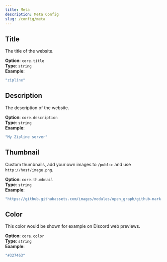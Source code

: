 ```yaml
---
title: Meta
description: Meta Config
slug: /config/meta
---
```


## Title
The title of the website.

**Option**: `core.title`<br/>
**Type**: `string`<br/>
**Example**:
```js
"zipline"
```

## Description
The description of the website.

**Option**: `core.description`<br/>
**Type**: `string`<br/>
**Example**:
```js
"My Zipline server"
```

## Thumbnail
Custom thumbnails, add your own images to `/public` and use `http://host/image.png`.

**Option**: `core.thumbnail`<br/>
**Type**: `string`<br/>
**Example**:
```js
"https://github.githubassets.com/images/modules/open_graph/github-mark.png"
```

## Color
This color would be shown for example on Discord web previews.

**Option**: `core.color`<br/>
**Type**: `string`<br/>
**Example**:
```js
"#327463"
```
